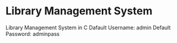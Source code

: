 # Library Management System
 Library Management System in C
Dafault Username: admin
Default Password: adminpass
